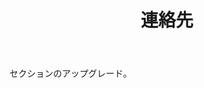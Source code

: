 ﻿---
layout: page

title: 連絡先
breadcrumb: 連絡先

meta: 連絡先

og: img/contacts.png

lang: jp
ref: contacts
---

セクションのアップグレード。

